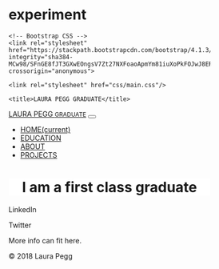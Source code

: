 # experiment
<!doctype html>
<html lang="en">
  <head>
    <!-- Required meta tags -->
    <meta charset="utf-8">
    <meta name="viewport" content="width=device-width, initial-scale=1, shrink-to-fit=no">
    <style> * {
    box-sizing: border-box;
  }
  </style>

    <!-- Bootstrap CSS -->
    <link rel="stylesheet" href="https://stackpath.bootstrapcdn.com/bootstrap/4.1.3/css/bootstrap.min.css" integrity="sha384-MCw98/SFnGE8fJT3GXwEOngsV7Zt27NXFoaoApmYm81iuXoPkFOJwJ8ERdknLPMO" crossorigin="anonymous">

    <link rel="stylesheet" href="css/main.css"/>

    <title>LAURA PEGG GRADUATE</title>
  </head>
  <body>
    <!-- Optional JavaScript -->
    <!-- jQuery first, then Popper.js, then Bootstrap JS -->
    <script src="https://code.jquery.com/jquery-3.3.1.slim.min.js" integrity="sha384-q8i/X+965DzO0rT7abK41JStQIAqVgRVzpbzo5smXKp4YfRvH+8abtTE1Pi6jizo" crossorigin="anonymous"></script>
    <script src="https://cdnjs.cloudflare.com/ajax/libs/popper.js/1.14.3/umd/popper.min.js" integrity="sha384-ZMP7rVo3mIykV+2+9J3UJ46jBk0WLaUAdn689aCwoqbBJiSnjAK/l8WvCWPIPm49" crossorigin="anonymous"></script>
    <script src="https://stackpath.bootstrapcdn.com/bootstrap/4.1.3/js/bootstrap.min.js" integrity="sha384-ChfqqxuZUCnJSK3+MXmPNIyE6ZbWh2IMqE241rYiqJxyMiZ6OW/JmZQ5stwEULTy" crossorigin="anonymous"></script>

  <nav class="navbar navbar-expand-lg navbar-light bg-light">
  <a class="navbar-brand" href="default.html">LAURA PEGG <small class="text-muted">GRADUATE</small></a>
  <button class="navbar-toggler" type="button" data-toggle="collapse" data-target="#navbarText" aria-controls="navbarText" aria-expanded="false" aria-label="Toggle navigation">
    <span class="navbar-toggler-icon"></span>
  </button>
  <div class="collapse navbar-collapse" id="navbarText">
    <ul class="navbar-nav mr-auto justify-content-center">
      <li class="nav-item active">
        <a class="nav-link active" href="default.html">HOME<span class="sr-only">(current)</span></a>
      </li>
      <li class="nav-item">
        <a class="nav-link" href="education.html">EDUCATION</a>
      </li>
      <li class="nav-item">
        <a class="nav-link" href="about.html">ABOUT</a>
      </li>
      <li class="nav-item">
        <a class="nav-link" href="projects.html">PROJECTS</a>
      </li>
    </ul>
    <span class="navbar-text">
 <!--- can comment here too with inline nav bar text--></span>
  </div>
</nav>
<main>
<div class="jumbotron" style="background-color: white;">
	   <h1 style="text-align:center;" class="intropage">I am a first class graduate</h1>
</div>
</main>
<div class="flex-container">
  <div><p href="http://www.linkedin.co.uk/">LinkedIn</p></div>

  <div><p href="http://www.Twitter.com">Twitter</p></div>

  <div><p>More info can fit here.<p></div>
</div>
 <footer class="flex-container">&copy; 2018 Laura Pegg</footer>
</body>
</html>
